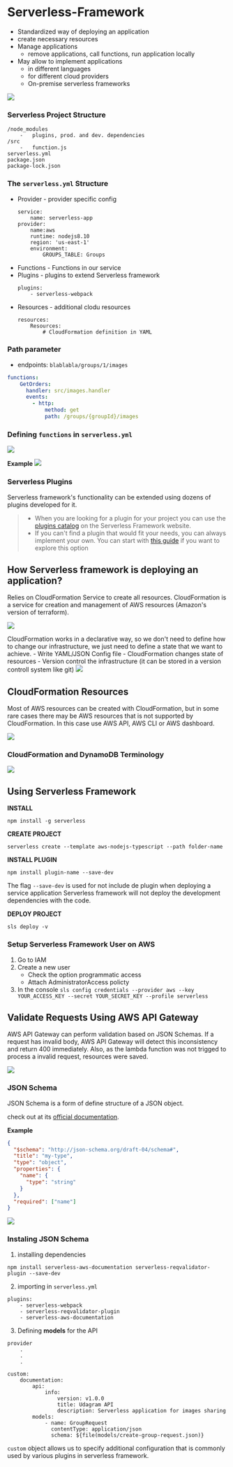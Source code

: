 # Serverless-Framework
- Standardized way of deploying an application
- create necessary resources
- Manage applications
	- remove applications, call functions, run application locally
- May allow to implement applications
	- in different languages
	- for different cloud providers
	- On-premise serverless frameworks

![](resources/serverless-framework-concept.png)

### Serverless Project Structure
```
/node_modules
	-   plugins, prod. and dev. dependencies
/src
	-   function.js
serverless.yml
package.json
package-lock.json
```

### The `serverless.yml` Structure
- Provider - provider specific config
	```
	service:
		name: serverless-app
	provider:
		name:aws
		runtime: nodejs8.10
		region: 'us-east-1'
		environment:
			GROUPS_TABLE: Groups		
	```
- Functions - Functions in our service
- Plugins - plugins to extend Serverless framework
	```
	plugins:
		- serverless-webpack
	```
- Resources - additional clodu resources 
	```
	resources:
		Resources:
			# CloudFormation definition in YAML
	```
### Path parameter
- endpoints: `blablabla/groups/1/images`

```yml
functions:
    GetOrders:
      handler: src/images.handler
      events:
        - http:
            method: get
            path: /groups/{groupId}/images

```

### Defining `functions` in `serverless.yml`
![](resources/serverless-function-structure.png)

**Example**
![](resources/serverless-function-structure-example.png)

### Serverless Plugins
Serverless framework's functionality can be extended using dozens of plugins developed for it.
> -   When you are looking for a plugin for your project you can use the  [plugins catalog](https://serverless.com/plugins/)  on the Serverless Framework website.
> -   If you can't find a plugin that would fit your needs, you can always implement your own. You can start with  [this guide](https://serverless.com/framework/docs/providers/aws/guide/plugins#writing-plugins)  if you want to explore this option

## How Serverless framework is deploying an application?
Relies on CloudFormation Service to create all resources. CloudFormation is a service for creation and management of 
AWS resources (Amazon's version of terraform).

![](resources/serverless-framework-and-cloudformation.png)

CloudFormation works in a declarative way, so we don't need to define how to change our infrastructure, we just need to define a state that we want to achieve.
	- Write YAML/JSON Config file
	- CloudFormation changes state of resources
	- Version control the infrastructure (it can be stored in a version controll system like git)
![](resources/aws-cloudformation-process.png)

## CloudFormation Resources
Most of AWS resources can be created with CloudFormation, but in some rare cases there may be AWS resources that is not supported by CloudFormation. In this case use AWS API, AWS CLI or AWS dashboard.

![](resources/aws-cloudformation-resources.png)

### CloudFormation and DynamoDB Terminology
![](resources/aws-cloudformation-and-dynamodb-terminology.png)

## Using Serverless Framework
**INSTALL**
```
npm install -g serverless
```

**CREATE PROJECT**
```
serverless create --template aws-nodejs-typescript --path folder-name
```

**INSTALL PLUGIN**
```
npm install plugin-name --save-dev
```

The flag `--save-dev` is used for not include de plugin when deploying a service application Serverless framework will not deploy the development dependencies with the code.


**DEPLOY PROJECT**
```
sls deploy -v
```

### Setup Serverless Framework User on AWS 
1. Go to IAM
2. Create a new user
	- Check the option programmatic access 
	- Attach AdministratorAccess policty
3. In the console `sls config credentials --provider aws --key YOUR_ACCESS_KEY --secret YOUR_SECRET_KEY --profile serverless`

## Validate Requests Using AWS API Gateway
AWS API Gateway can perform validation based on JSON Schemas. If a request has invalid body, AWS API Gateway will detect this inconsistency and return 400 immediately. Also, as the lambda function was not trigged to process a invalid request, resources were saved.

![](resources/aws-api-gateway-validation.png)

### JSON Schema
JSON Schema is a form of define structure of a JSON object.

check out at its [official documentation](https://json-schema.org/).

**Example**
```json
{
  "$schema": "http://json-schema.org/draft-04/schema#",
  "title": "my-type",
  "type": "object",
  "properties": {
    "name": {
      "type": "string"
    }
  },
  "required": ["name"]
}
```

![](resources/aws-api-gateway-validation-and-json-schema.png)

### Instaling JSON Schema
1. installing dependencies
```
npm install serverless-aws-documentation serverless-reqvalidator-plugin --save-dev
```

2. importing in `serverless.yml`
```
plugins:
	- serverless-webpack
	- serverless-reqvalidator-plugin
	- serverless-aws-documentation
```

3. Defining **models** for the API
```
provider
	.
	.
	.

custom:
	documentation:
		api:
			info:
				version: v1.0.0
				title: Udagram API
				description: Serverless application for images sharing
		models:
			- name: GroupRequest
              contentType: application/json
              schema: ${file(models/create-group-request.json)}			

```
`custom` object allows us to specify additional configuration that is commonly used by various plugins in serverless framework.